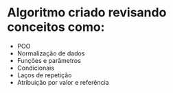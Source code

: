 # Algoritmo criado revisando conceitos como:
- POO
- Normalização de dados
- Funções e parâmetros
- Condicionais
- Laços de repetição
- Atribuição por valor e referência